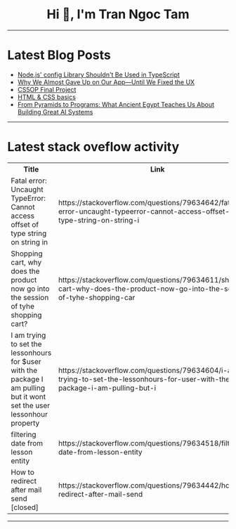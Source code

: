 <h1 align="center">Hi 👋, I'm Tran Ngoc Tam</h1>

---

# Latest Blog Posts 
<!-- BLOG-POST-LIST:START -->
- [Node.js&#39; config Library Shouldn&#39;t Be Used in TypeScript](https://dev.to/jesterxl/nodejs-config-library-shouldnt-be-used-in-typescript-48op)
- [Why We Almost Gave Up on Our App—Until We Fixed the UX](https://dev.to/ryan_adam_ad956fc4a05e487/why-we-almost-gave-up-on-our-app-until-we-fixed-the-ux-5g8n)
- [CS5OP Final Project](https://dev.to/jblenumerateur/cs5op-final-project-56b5)
- [HTML &amp; CSS basics](https://dev.to/lsgunn11/html-css-basics-2l9e)
- [From Pyramids to Programs: What Ancient Egypt Teaches Us About Building Great AI Systems](https://dev.to/alireza_minagar_99f01ecb6/from-pyramids-to-programs-what-ancient-egypt-teaches-us-about-building-great-ai-systems-2bac)
<!-- BLOG-POST-LIST:END -->

---

# Latest stack oveflow activity
<table>
  <tr><th>Title</th><th>Link</th></tr>
  <!-- STACKOVERFLOW:START --><tr><td>Fatal error: Uncaught TypeError: Cannot access offset of type string on string in</td><td>https://stackoverflow.com/questions/79634642/fatal-error-uncaught-typeerror-cannot-access-offset-of-type-string-on-string-i</td></tr><tr><td>Shopping cart, why does the product now go into the session of tyhe shopping cart?</td><td>https://stackoverflow.com/questions/79634611/shopping-cart-why-does-the-product-now-go-into-the-session-of-tyhe-shopping-car</td></tr><tr><td>I am trying to set the lessonhours for $user with the package I am pulling but it wont set the user lessonhour property</td><td>https://stackoverflow.com/questions/79634604/i-am-trying-to-set-the-lessonhours-for-user-with-the-package-i-am-pulling-but-i</td></tr><tr><td>filtering date from lesson entity</td><td>https://stackoverflow.com/questions/79634518/filtering-date-from-lesson-entity</td></tr><tr><td>How to redirect after mail send [closed]</td><td>https://stackoverflow.com/questions/79634442/how-to-redirect-after-mail-send</td></tr><!-- STACKOVERFLOW:END -->
</table>

---


